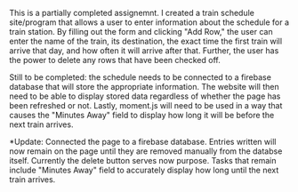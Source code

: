 This is a partially completed assignemnt.  I created a train schedule site/program that allows a user to enter information about the schedule for a train station.  By filling out the form and clicking "Add Row," the user can enter the name of the train, its destination, the exact time the first train will arrive that day, and how often it will arrive after that.  Further, the user has the power to delete any rows that have been checked off.

Still to be completed: the schedule needs to be connected to a firebase database that will store the appropriate information.  The website will then need to be able to display stored data regardless of whether the page has been refreshed or not.  Lastly, moment.js will need to be used in a way that causes the "Minutes Away" field to display how long it will be before the next train arrives.




*Update: Connected the page to a firebase database.  Entries written will now remain on the page until they are removed manually from the databse itself.  Currently the delete button serves now purpose.  Tasks that remain include "Minutes Away" field to accurately display how long until the next train arrives.